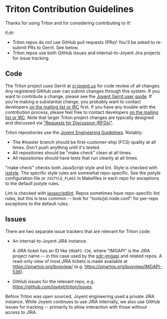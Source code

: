 <!--
    This Source Code Form is subject to the terms of the Mozilla Public
    License, v. 2.0. If a copy of the MPL was not distributed with this
    file, You can obtain one at http://mozilla.org/MPL/2.0/.
-->

<!--
    Copyright 2016 Joyent, Inc.
-->

# Triton Contribution Guidelines

Thanks for using Triton and for considering contributing to it!

tl;dr:
- Triton repos do *not* use GitHub pull requests (PRs)! You'll be asked to
  re-submit PRs to Gerrit. See below.
- Triton repos use both GitHub issues and internal-to-Joyent Jira projects for
  issue tracking.


## Code

The Triton project uses Gerrit at [cr.joyent.us](https://cr.joyent.us) for code
review of all changes. Any registered GitHub user can submit changes through
this system. If you want to contribute a change, please see the [Joyent Gerrit
user
guide](https://github.com/joyent/joyent-gerrit/blob/master/docs/user/README.md).
If you're making a substantial change, you probably want to contact developers
[on the mailing list or IRC](README.md#community) first. If you have any trouble
with the contribution process, please feel free to contact developers [on the
mailing list or IRC](README.md#community). Note that larger Triton project
changes are typically designed and discussed via ["Requests for Discussion
(RFDs)"](https://github.com/joyent/rfd).

Triton repositories use the [Joyent Engineering
Guidelines](https://github.com/joyent/eng/blob/master/docs/index.md). Notably:

* The #master branch should be first-customer-ship (FCS) quality at all times.
  Don't push anything until it's tested.
* All repositories should be "make check" clean at all times.
* All repositories should have tests that run cleanly at all times.

"make check" checks both JavaScript style and lint.  Style is checked with
[jsstyle](https://github.com/davepacheco/jsstyle).  The specific style rules are
somewhat repo-specific.  See the jsstyle configuration file or `JSSTYLE_FLAGS`
in Makefiles in each repo for exceptions to the default jsstyle rules.

Lint is checked with
[javascriptlint](https://github.com/davepacheco/javascriptlint). Repos sometimes
have repo-specific lint rules, but this is less common -- look for
"tools/jsl.node.conf" for per-repo exceptions to the default rules.


## Issues

There are two separate issue trackers that are relevant for Triton code:

- An internal-to-Joyent JIRA instance.

  A JIRA ticket has an ID like `IMGAPI-536`, where "IMGAPI" is the JIRA project
  name -- in this case used by the
  [sdc-imgapi](https://github.com/joyent/sdc-imgapi) and related repos. A
  read-only view of most JIRA tickets is made available at
  <https://smartos.org/bugview/> (e.g.
  <https://smartos.org/bugview/IMGAPI-536>).

- GitHub issues for the relevant repo, e.g.
  <https://github.com/joyent/triton/issues>.

Before Triton was open sourced, Joyent engineering used a private JIRA instance.
While Joyent continues to use JIRA internally, we also use GitHub issues for
tracking -- primarily to allow interaction with those without access to JIRA.
